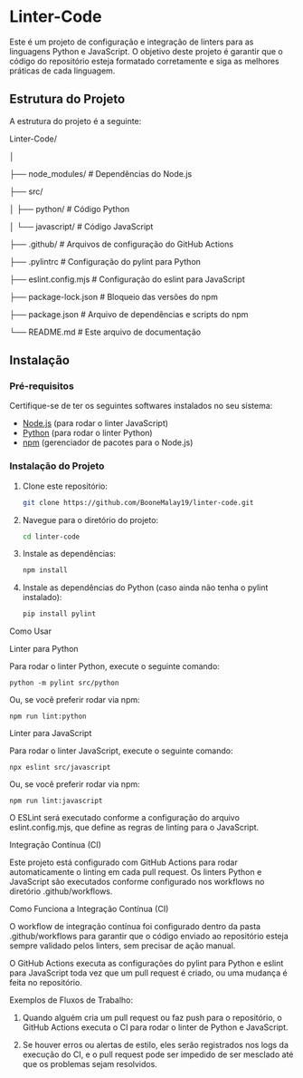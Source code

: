 # Linter-Code

Este é um projeto de configuração e integração de linters para as linguagens Python e JavaScript. O objetivo deste projeto é garantir que o código do repositório esteja formatado corretamente e siga as melhores práticas de cada linguagem.

## Estrutura do Projeto

A estrutura do projeto é a seguinte:

Linter-Code/ 

│ 

├── node_modules/            # Dependências do Node.js 

├── src/ 

│   ├── python/              # Código Python 

│   └── javascript/          # Código JavaScript 

├── .github/                 # Arquivos de configuração do GitHub Actions 

├── .pylintrc                # Configuração do pylint para Python 

├── eslint.config.mjs        # Configuração do eslint para JavaScript

├── package-lock.json        # Bloqueio das versões do npm 

├── package.json             # Arquivo de dependências e scripts do npm 

└── README.md                # Este arquivo de documentação

## Instalação

### Pré-requisitos

Certifique-se de ter os seguintes softwares instalados no seu sistema:

- [Node.js](https://nodejs.org/) (para rodar o linter JavaScript)
- [Python](https://www.python.org/downloads/) (para rodar o linter Python)
- [npm](https://www.npmjs.com/) (gerenciador de pacotes para o Node.js)

### Instalação do Projeto

1. Clone este repositório:

   ```bash
   git clone https://github.com/BooneMalay19/linter-code.git

2. Navegue para o diretório do projeto:
   
   ```bash
   cd linter-code


3. Instale as dependências:

   ```bash
   npm install


4. Instale as dependências do Python (caso ainda não tenha o pylint instalado):

   ```bash
   pip install pylint


Como Usar

Linter para Python

Para rodar o linter Python, execute o seguinte comando:

    python -m pylint src/python

Ou, se você preferir rodar via npm:

    npm run lint:python

Linter para JavaScript

Para rodar o linter JavaScript, execute o seguinte comando:

    npx eslint src/javascript

Ou, se você preferir rodar via npm:

    npm run lint:javascript

O ESLint será executado conforme a configuração do arquivo eslint.config.mjs, que define as regras de linting para o JavaScript.

Integração Contínua (CI)

Este projeto está configurado com GitHub Actions para rodar automaticamente o linting em cada pull request. Os linters Python e JavaScript são executados conforme configurado nos workflows no diretório .github/workflows.

Como Funciona a Integração Contínua (CI)

O workflow de integração contínua foi configurado dentro da pasta .github/workflows para garantir que o código enviado ao repositório esteja sempre validado pelos linters, sem precisar de ação manual.

O GitHub Actions executa as configurações do pylint para Python e eslint para JavaScript toda vez que um pull request é criado, ou uma mudança é feita no repositório.


Exemplos de Fluxos de Trabalho:

1. Quando alguém cria um pull request ou faz push para o repositório, o GitHub Actions executa o CI para rodar o linter de Python e JavaScript.


2. Se houver erros ou alertas de estilo, eles serão registrados nos logs da execução do CI, e o pull request pode ser impedido de ser mesclado até que os problemas sejam resolvidos.
